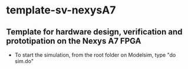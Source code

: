 # template-sv-nexysA7
## Template for hardware design, verification and prototipation on the Nexys A7 FPGA
- To start the simulation, from the root folder on Modelsim, type "do sim.do"